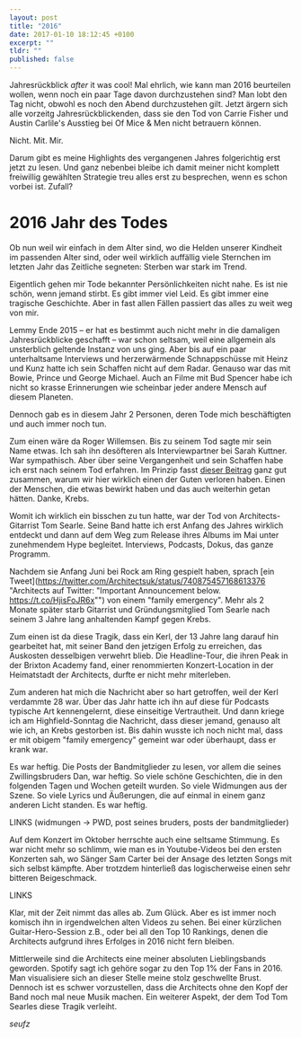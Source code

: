 ```yaml
---
layout: post
title: "2016"
date: 2017-01-10 18:12:45 +0100
excerpt: ""
tldr: ""
published: false
---
```


Jahresrückblick *after* it was cool! Mal ehrlich, wie kann man 2016 beurteilen wollen, wenn noch ein paar Tage davon durchzustehen sind? Man lobt den Tag nicht, obwohl es noch den Abend durchzustehen gilt. Jetzt ärgern sich alle vorzeitg Jahresrückblickenden, dass sie den Tod von Carrie Fisher und Austin Carlile's Ausstieg bei Of Mice & Men nicht betrauern können.

Nicht. Mit. Mir.

Darum gibt es meine Highlights des vergangenen Jahres folgerichtig erst jetzt zu lesen. Und ganz nebenbei bleibe ich damit meiner nicht komplett freiwillig gewählten Strategie treu alles erst zu besprechen, wenn es schon vorbei ist. Zufall?

# 2016 Jahr des Todes

Ob nun weil wir einfach in dem Alter sind, wo die Helden unserer Kindheit im passenden Alter sind, oder weil wirklich auffällig viele Sternchen im letzten Jahr das Zeitliche segneten: Sterben war stark im Trend.

Eigentlich gehen mir Tode bekannter Persönlichkeiten nicht nahe. Es ist nie schön, wenn jemand stirbt. Es gibt immer viel Leid. Es gibt immer eine tragische Geschichte. Aber in fast allen Fällen passiert das alles zu weit weg von mir.

Lemmy Ende 2015 – er hat es bestimmt auch nicht mehr in die damaligen Jahresrückblicke geschafft – war schon seltsam, weil eine allgemein als unsterblich geltende Instanz von uns ging. Aber bis auf ein paar unterhaltsame Interviews und herzerwärmende Schnappschüsse mit Heinz und Kunz hatte ich sein Schaffen nicht auf dem Radar. Genauso war das mit Bowie, Prince und George Michael. Auch an Filme mit Bud Spencer habe ich nicht so krasse Erinnerungen wie scheinbar jeder andere Mensch auf diesem Planeten.

Dennoch gab es in diesem Jahr 2 Personen, deren Tode mich beschäftigten und auch immer noch tun.

Zum einen wäre da Roger Willemsen. Bis zu seinem Tod sagte mir sein Name etwas. Ich sah ihn desöfteren als Interviewpartner bei Sarah Kuttner. War sympathisch. Aber über seine Vergangenheit und sein Schaffen habe ich erst nach seinem Tod erfahren. Im Prinzip fasst [dieser Beitrag](https://www.blogrebellen.de/2016/02/08/roger-willemsen-unvergessen/ "Roger Willemsen, unvergessen") ganz gut zusammen, warum wir hier wirklich einen der Guten verloren haben. Einen der Menschen, die etwas bewirkt haben und das auch weiterhin getan hätten. Danke, Krebs.

Womit ich wirklich ein bisschen zu tun hatte, war der Tod von Architects-Gitarrist Tom Searle. Seine Band hatte ich erst Anfang des Jahres wirklich entdeckt und dann auf dem Weg zum Release ihres Albums im Mai unter zunehmendem Hype begleitet. Interviews, Podcasts, Dokus, das ganze Programm.

Nachdem sie Anfang Juni bei Rock am Ring gespielt haben, sprach [ein Tweet](https://twitter.com/Architectsuk/status/740875457168613376 "Architects auf Twitter: "Important Announcement below. https://t.co/HjisFoJR6x"") von einem "family emergency". Mehr als 2 Monate später starb Gitarrist und Gründungsmitglied Tom Searle nach seinem 3 Jahre lang anhaltenden Kampf gegen Krebs.

Zum einen ist da diese Tragik, dass ein Kerl, der 13 Jahre lang darauf hin gearbeitet hat, mit seiner Band den jetzigen Erfolg zu erreichen, das Auskosten desselbigen verwehrt blieb. Die Headline-Tour, die ihren Peak in der Brixton Academy fand, einer renommierten Konzert-Location in der Heimatstadt der Architects, durfte er nicht mehr miterleben.

Zum anderen hat mich die Nachricht aber so hart getroffen, weil der Kerl verdammte 28 war. Über das Jahr hatte ich ihn auf diese für Podcasts typische Art kennengelernt, diese einseitige Vertrautheit. Und dann kriege ich am Highfield-Sonntag die Nachricht, dass dieser jemand, genauso alt wie ich, an Krebs gestorben ist. Bis dahin wusste ich noch nicht mal, dass er mit obigem "family emergency" gemeint war oder überhaupt, dass er krank war.

Es war heftig. Die Posts der Bandmitglieder zu lesen, vor allem die seines Zwillingsbruders Dan, war heftig. So viele schöne Geschichten, die in den folgenden Tagen und Wochen geteilt wurden. So viele Widmungen aus der Szene. So viele Lyrics und Äußerungen, die auf einmal in einem ganz anderen Licht standen. Es war heftig.

LINKS (widmungen → PWD, post seines bruders, posts der bandmitglieder)

Auf dem Konzert im Oktober herrschte auch eine seltsame Stimmung. Es war nicht mehr so schlimm, wie man es in Youtube-Videos bei den ersten Konzerten sah, wo Sänger Sam Carter bei der Ansage des letzten Songs mit sich selbst kämpfte. Aber trotzdem hinterließ das logischerweise einen sehr bitteren Beigeschmack.

LINKS

Klar, mit der Zeit nimmt das alles ab. Zum Glück. Aber es ist immer noch komisch ihn in irgendwelchen alten Videos zu sehen. Bei einer kürzlichen Guitar-Hero-Session z.B., oder bei all den Top 10 Rankings, denen die Architects aufgrund ihres Erfolges in 2016 nicht fern bleiben.

Mittlerweile sind die Architects eine meiner absoluten Lieblingsbands geworden. Spotify sagt ich gehöre sogar zu den Top 1% der Fans in 2016. Man visualisiere sich an dieser Stelle meine stolz geschwellte Brust. Dennoch ist es schwer vorzustellen, dass die Architects ohne den Kopf der Band noch mal neue Musik machen. Ein weiterer Aspekt, der dem Tod Tom Searles diese Tragik verleiht.

*seufz*